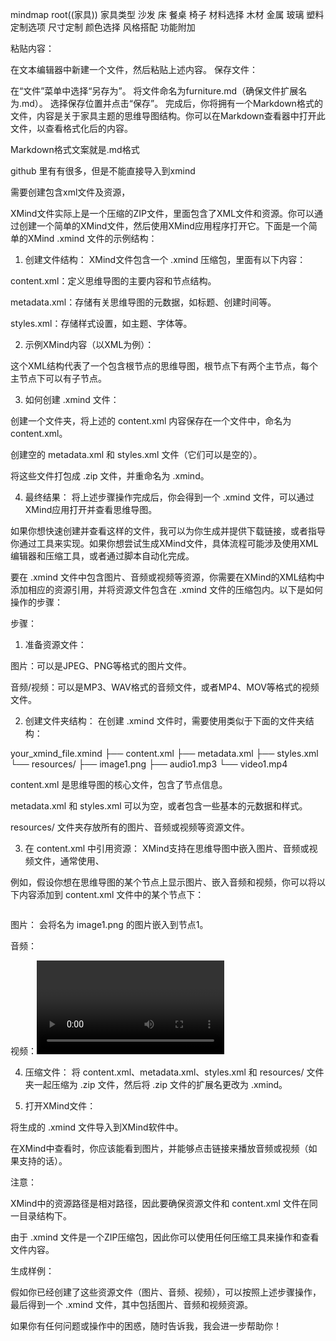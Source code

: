 mindmap
  root((家具))
    家具类型
      沙发
      床
      餐桌
      椅子
    材料选择
      木材
      金属
      玻璃
      塑料
    定制选项
      尺寸定制
      颜色选择
      风格搭配
      功能附加



粘贴内容：

在文本编辑器中新建一个文件，然后粘贴上述内容。
保存文件：

在“文件”菜单中选择“另存为”。
将文件命名为furniture.md（确保文件扩展名为.md）。
选择保存位置并点击“保存”。
完成后，你将拥有一个Markdown格式的文件，内容是关于家具主题的思维导图结构。你可以在Markdown查看器中打开此文件，以查看格式化后的内容。




Markdown格式文案就是.md格式


github  里有有很多，但是不能直接导入到xmind


需要创建包含xml文件及资源，





XMind文件实际上是一个压缩的ZIP文件，里面包含了XML文件和资源。你可以通过创建一个简单的XMind文件，然后使用XMind应用程序打开它。下面是一个简单的XMind .xmind 文件的示例结构：

1. 创建文件结构： XMind文件包含一个 .xmind 压缩包，里面有以下内容：

content.xml：定义思维导图的主要内容和节点结构。

metadata.xml：存储有关思维导图的元数据，如标题、创建时间等。

styles.xml：存储样式设置，如主题、字体等。



2. 示例XMind内容（以XML为例）：



<?xml version="1.0" encoding="UTF-8"?>
<workbook xmlns="urn:xmind:xmap:xmlns:content:2.0">
  <sheet name="Sheet 1">
    <topic id="root">
      <title>思维导图示例</title>
      <children>
        <topics type="attached">
          <topic id="node1">
            <title>节点 1</title>
            <children>
              <topics type="attached">
                <topic id="subnode1">
                  <title>子节点 1</title>
                </topic>
              </topics>
            </children>
          </topic>
          <topic id="node2">
            <title>节点 2</title>
          </topic>
        </topics>
      </children>
    </topic>
  </sheet>
</workbook>

这个XML结构代表了一个包含根节点的思维导图，根节点下有两个主节点，每个主节点下可以有子节点。

3. 如何创建 .xmind 文件：

创建一个文件夹，将上述的 content.xml 内容保存在一个文件中，命名为 content.xml。

创建空的 metadata.xml 和 styles.xml 文件（它们可以是空的）。

将这些文件打包成 .zip 文件，并重命名为 .xmind。



4. 最终结果： 将上述步骤操作完成后，你会得到一个 .xmind 文件，可以通过XMind应用打开并查看思维导图。



如果你想快速创建并查看这样的文件，我可以为你生成并提供下载链接，或者指导你通过工具来实现。如果你想尝试生成XMind文件，具体流程可能涉及使用XML编辑器和压缩工具，或者通过脚本自动化完成。





要在 .xmind 文件中包含图片、音频或视频等资源，你需要在XMind的XML结构中添加相应的资源引用，并将资源文件包含在 .xmind 文件的压缩包内。以下是如何操作的步骤：

步骤：

1. 准备资源文件：

图片：可以是JPEG、PNG等格式的图片文件。

音频/视频：可以是MP3、WAV格式的音频文件，或者MP4、MOV等格式的视频文件。



2. 创建文件夹结构： 在创建 .xmind 文件时，需要使用类似于下面的文件夹结构：

your_xmind_file.xmind
├── content.xml
├── metadata.xml
├── styles.xml
└── resources/
    ├── image1.png
    ├── audio1.mp3
    └── video1.mp4

content.xml 是思维导图的核心文件，包含了节点信息。

metadata.xml 和 styles.xml 可以为空，或者包含一些基本的元数据和样式。

resources/ 文件夹存放所有的图片、音频或视频等资源文件。



3. 在 content.xml 中引用资源： XMind支持在思维导图中嵌入图片、音频或视频文件，通常使用<image>、<audio>和<video>标签来引用资源。

例如，假设你想在思维导图的某个节点上显示图片、嵌入音频和视频，你可以将以下内容添加到 content.xml 文件中的某个节点下：

<?xml version="1.0" encoding="UTF-8"?>
<workbook xmlns="urn:xmind:xmap:xmlns:content:2.0">
  <sheet name="Sheet 1">
    <topic id="root">
      <title>思维导图示例</title>
      <children>
        <topics type="attached">
          <topic id="node1">
            <title>节点 1</title>
            <image path="resources/image1.png" />
            <audio path="resources/audio1.mp3" />
            <video path="resources/video1.mp4" />
          </topic>
          <topic id="node2">
            <title>节点 2</title>
          </topic>
        </topics>
      </children>
    </topic>
  </sheet>
</workbook>

图片：<image path="resources/image1.png" /> 会将名为 image1.png 的图片嵌入到节点1。

音频：<audio path="resources/audio1.mp3" /> 会将名为 audio1.mp3 的音频嵌入到该节点。

视频：<video path="resources/video1.mp4" /> 会将名为 video1.mp4 的视频嵌入到该节点。



4. 压缩文件： 将 content.xml、metadata.xml、styles.xml 和 resources/ 文件夹一起压缩为 .zip 文件，然后将 .zip 文件的扩展名更改为 .xmind。


5. 打开XMind文件：

将生成的 .xmind 文件导入到XMind软件中。

在XMind中查看时，你应该能看到图片，并能够点击链接来播放音频或视频（如果支持的话）。




注意：

XMind中的资源路径是相对路径，因此要确保资源文件和 content.xml 文件在同一目录结构下。

由于 .xmind 文件是一个ZIP压缩包，因此你可以使用任何压缩工具来操作和查看文件内容。


生成样例：

假如你已经创建了这些资源文件（图片、音频、视频），可以按照上述步骤操作，最后得到一个 .xmind 文件，其中包括图片、音频和视频资源。

如果你有任何问题或操作中的困惑，随时告诉我，我会进一步帮助你！














